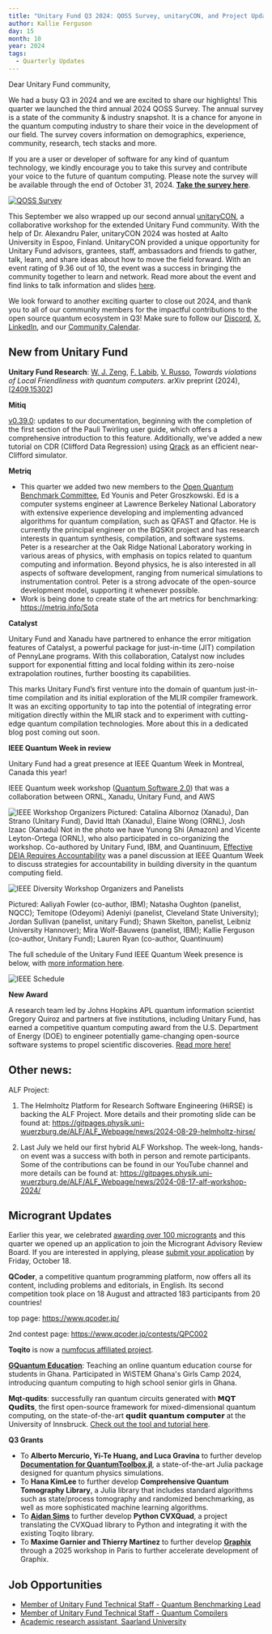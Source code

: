 ```yaml
---
title: "Unitary Fund Q3 2024: QOSS Survey, unitaryCON, and Project Updates"
author: Kallie Ferguson
day: 15
month: 10
year: 2024
tags: 
  - Quarterly Updates
---
```


Dear Unitary Fund community,

We had a busy Q3 in 2024 and we are excited to share our highlights! This quarter we launched the third annual 2024 QOSS Survey. The annual survey is a state of the community & industry snapshot. It is a chance for anyone in the quantum computing industry to share their voice in the development of our field. The survey covers information on demographics, experience, community, research, tech stacks and more.

If you are a user or developer of software for any kind of quantum technology, we kindly encourage you to take this survey and contribute your voice to the future of quantum computing. Please note the survey will be available through the end of October 31, 2024. [**Take the survey here**](https://www.surveymonkey.com/r/qosssurvey24).

[![QOSS Survey](/images/2024_QOSS_Social_card_.png)](https://www.surveymonkey.com/r/qosssurvey24)

This September we also wrapped up our second annual [unitaryCON](https://unitary.foundation/community/unitaryCON/), a collaborative workshop for the extended Unitary Fund community. With the help of Dr. Alexandru Paler, unitaryCON 2024 was hosted at Aalto University in Espoo, Finland. UnitaryCON provided a unique opportunity for Unitary Fund advisors, grantees, staff, ambassadors and friends to gather, talk, learn, and share ideas about how to move the field forward. With an event rating of 9.36 out of 10, the event was a success in bringing the community together to learn and network. Read more about the event and find links to talk information and slides [here](https://unitary.foundation/posts/2024_unitarycon/). 

We look forward to another exciting quarter to close out 2024, and thank you to all of our community members for the impactful contributions to the open source quantum ecosystem in Q3!
Make sure to follow our [Discord](https://discord.com/invite/JqVGmpkP96), [X](https://twitter.com/unitaryfund), [LinkedIn](https://www.linkedin.com/company/unitary-fund/), and our [Community Calendar](https://calendar.google.com/calendar/u/0/embed?src=c_mgqdq6hj2isi4d6h467kfqvg60@group.calendar.google.com).

## New from Unitary Fund 

**Unitary Fund Research**: [W. J. Zeng](https://arxiv.org/search/quant-ph?searchtype=author&query=Zeng,+W+J), [F. Labib](https://arxiv.org/search/quant-ph?searchtype=author&query=Labib,+F), [V. Russo](https://arxiv.org/search/quant-ph?searchtype=author&query=Russo%2C+V), *Towards violations of Local Friendliness with quantum computers*. arXiv preprint (2024), [[2409.15302](https://arxiv.org/abs/2409.15302)]

**Mitiq**

[v0.39.0](https://github.com/unitaryfoundation/mitiq/releases/tag/v0.39.0): updates to our documentation, beginning with the completion of the first section of the Pauli Twirling user guide, which offers a comprehensive introduction to this feature. Additionally, we've added a new tutorial on CDR (Clifford Data Regression) using [Qrack](https://github.com/unitaryfoundation/qrack/) as an efficient near-Clifford simulator.

**Metriq**

- This quarter we added two new members to the [Open Quantum Benchmark Committee](https://unitary.foundation/posts/2024_benchmark_committee/), Ed Younis and Peter Groszkowski. Ed is a computer systems engineer at Lawrence Berkeley National Laboratory with extensive experience developing and implementing advanced algorithms for quantum compilation, such as QFAST and Qfactor. He is currently the principal engineer on the BQSKit project and has research interests in quantum synthesis, compilation, and software systems. Peter is a researcher at the Oak Ridge National Laboratory working in various areas of physics, with emphasis on topics related to quantum computing and information. Beyond physics, he is also interested in all aspects of software development, ranging from numerical simulations to instrumentation control. Peter is a strong advocate of the open-source development model, supporting it whenever possible.
- Work is being done to create state of the art metrics for benchmarking: https://metriq.info/Sota

**Catalyst**

Unitary Fund and Xanadu have partnered to enhance the error mitigation features of Catalyst, a powerful package for just-in-time (JIT) compilation of PennyLane programs. With this collaboration, Catalyst now includes support for exponential fitting and local folding within its zero-noise extrapolation routines, further boosting its capabilities.

This marks Unitary Fund’s first venture into the domain of quantum just-in-time compilation and its initial exploration of the MLIR compiler framework. It was an exciting opportunity to tap into the potential of integrating error mitigation directly within the MLIR stack and to experiment with cutting-edge quantum compilation technologies. More about this in a dedicated blog post coming out soon. 

**IEEE Quantum Week in review**

Unitary Fund had a great presence at IEEE Quantum Week in Montreal, Canada this year! 

IEEE Quantum week workshop ([Quantum Software 2.0](https://sites.google.com/view/quantum-software-2-0)) that was a collaboration between ORNL, Xanadu, Unitary Fund, and AWS

![IEEE Workshop Organizers](/images/2024_Q3_IEEE.jpg)
Pictured: Catalina Albornoz (Xanadu), Dan Strano (Unitary Fund), David Ittah (Xanadu), Elaine Wong (ORNL), Josh Izaac (Xanadu) Not in the photo we have Yunong Shi (Amazon) and Vicente Leyton-Ortega (ORNL), who also participated in co-organizing the workshop. 
Co-authored by Unitary Fund, IBM, and Quantinuum, [Effective DEIA Requires Accountability](https://qce.quantum.ieee.org/2024/program/panels-abstracts/#pan10) was a panel discussion at IEEE Quantum Week to discuss strategies for accountability in building diversity in the quantum computing field. 

![IEEE Diversity Workshop Organizers and Panelists](/images/2024_Q3_IEEE_Diversity.jpg)

Pictured: Aaliyah Fowler (co-author, IBM);  Natasha Oughton (panelist, NQCC); Temitope (Odeyomi) Adeniyi (panelist, Cleveland State University); Jordan Sullivan (panelist, unitary Fund); Shawn Skelton, panelist, Leibniz University Hannover); Mira Wolf-Bauwens (panelist, IBM); Kallie Ferguson (co-author, Unitary Fund); Lauren Ryan (co-author, Quantinuum)

The full schedule of the Unitary Fund IEEE Quantum Week presence is below, with [more information here](https://qce.quantum.ieee.org/2024/). 

![IEEE Schedule](/images/2024_Q3_IEEE_Schedule.jpeg)

**New Award**

A research team led by Johns Hopkins APL quantum information scientist Gregory Quiroz and partners at five institutions, including Unitary Fund, has earned a competitive quantum computing award from the U.S. Department of Energy (DOE) to engineer potentially game-changing open-source software systems to propel scientific discoveries. [Read more here!](https://www.jhuapl.edu/news/news-releases/241007-apl-earns-doe-quantum-computing-science-award)

## Other news:

ALF Project:

1) The Helmholtz Platform for Research Software Engineering (HiRSE) is backing the ALF Project. More details and their promoting slide can be found at: https://gitpages.physik.uni-wuerzburg.de/ALF/ALF_Webpage/news/2024-08-29-helmholtz-hirse/

2) Last July we held our first hybrid ALF Workshop. The week-long, hands-on event was a success with both in person and remote participants. Some of the contributions can be found in our YouTube channel and more details can be found at: https://gitpages.physik.uni-wuerzburg.de/ALF/ALF_Webpage/news/2024-08-17-alf-workshop-2024/ 

## Microgrant Updates

Earlier this year, we celebrated [awarding over 100 microgrants](https://unitary.foundation/posts/2024_microgrant_impact/) and this quarter we opened up an application to join the Microgrant Advisory Review Board. If you are interested in applying, please [submit your application](https://airtable.com/appat5MoVPET2opYb/pag4FfvrhnWX0vgle/form) by Friday, October 18. 

**QCoder**, a competitive quantum programming platform, now offers all its content, including problems and editorials, in English. Its second competition took place on 18 August and attracted 183 participants from 20 countries!

top page: https://www.qcoder.jp/

2nd contest page: https://www.qcoder.jp/contests/QPC002

**Toqito** is now a [numfocus affiliated project](https://numfocus.medium.com/august-september-project-updates-e3dac6f86aa8).


[**GQuantum Education**](https://physics.knust.edu.gh/mcp/gquantum-education): Teaching an online quantum education course for students in Ghana. Participated in WiSTEM Ghana's Girls Camp 2024, introducing quantum computing to high school senior girls in Ghana. 


**Mqt-qudits**: successfully ran quantum circuits generated with 𝗠𝗤𝗧 𝗤𝘂𝗱𝗶𝘁𝘀, the first open-source framework for mixed-dimensional quantum computing, on the state-of-the-art 𝗾𝘂𝗱𝗶𝘁 𝗾𝘂𝗮𝗻𝘁𝘂𝗺 𝗰𝗼𝗺𝗽𝘂𝘁𝗲𝗿 at the University of Innsbruck. [Check out the tool and tutorial here](https://github.com/cda-tum/mqt-qudits).


**Q3 Grants**
- To **Alberto Mercurio, Yi-Te Huang, and Luca Gravina** to further develop **[Documentation for QuantumToolbox.jl](https://github.com/qutip/QuantumToolbox.jl)**, a state-of-the-art Julia package designed for quantum physics simulations.
- To **Hana KimLee** to further develop **Comprehensive Quantum Tomography Library**, a Julia library that includes standard algorithms such as state/process tomography and randomized benchmarking, as well as more sophisticated machine learning algorithms.
- To [**Aidan Sims**](https://www.linkedin.com/in/aidan-sims/) to further develop **Python CVXQuad**, a project translating the CVXQuad library to Python and integrating it with the existing Toqito library.
- To **Maxime Garnier and Thierry Martinez** to further develop **[Graphix](https://github.com/TeamGraphix/graphix)** through a 2025 workshop in Paris to further accelerate development of Graphix.

## Job Opportunities
- [Member of Unitary Fund Technical Staff - Quantum Benchmarking Lead](https://unitary.foundation/jobs/mts-benchmarks/)
- [Member of Unitary Fund Technical Staff - Quantum Compilers](https://unitary.foundation/jobs/mts-compilation/)
- [Academic research assistant, Saarland University](https://tinyurl.com/y47tp4us)
